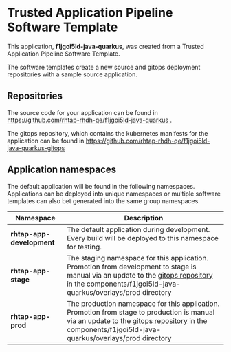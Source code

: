 # Trusted Application Pipeline Software Template

This application, **f1jgoi5ld-java-quarkus**, was created from a Trusted Application Pipeline Software Template.

The software templates create a new source and gitops deployment repositories with a sample source application. 

## Repositories

The source code for your application can be found in [https://github.com/rhtap-rhdh-qe/f1jgoi5ld-java-quarkus ](https://github.com/rhtap-rhdh-qe/f1jgoi5ld-java-quarkus ).
 
The gitops repository, which contains the kubernetes manifests for the application can be found in 
[https://github.com/rhtap-rhdh-qe/f1jgoi5ld-java-quarkus-gitops ](https://github.com/rhtap-rhdh-qe/f1jgoi5ld-java-quarkus-gitops ) 

## Application namespaces 

The default application will be found in the following namespaces. Applications can be deployed into unique namespaces or multiple software templates can also bet generated into the same group namespaces.  

|  Namespace   |  Description   |  
| -------- | -------- |   
| **rhtap-app-development** | The default application during development. Every build will be deployed to this namespace for testing. | 
| **rhtap-app-stage** | The staging namespace for this application. Promotion from development to stage is manual via an update to the [gitops repository](https://github.com/rhtap-rhdh-qe/f1jgoi5ld-java-quarkus-gitops ) in the components/f1jgoi5ld-java-quarkus/overlays/prod directory |  
| **rhtap-app-prod** | The production namespace for this application. Promotion from stage to production is manual via an update to the [gitops repository](https://github.com/rhtap-rhdh-qe/f1jgoi5ld-java-quarkus-gitops ) in the components/f1jgoi5ld-java-quarkus/overlays/prod directory | 